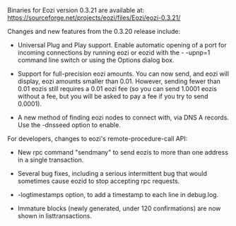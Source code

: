 Binaries for Eozi version 0.3.21 are available at:
  https://sourceforge.net/projects/eozi/files/Eozi/eozi-0.3.21/

Changes and new features from the 0.3.20 release include:

* Universal Plug and Play support.  Enable automatic opening of a port for incoming connections by running eozi or eozid with the - -upnp=1 command line switch or using the Options dialog box.

* Support for full-precision eozi amounts.  You can now send, and eozi will display, eozi amounts smaller than 0.01.  However, sending fewer than 0.01 eozis still requires a 0.01 eozi fee (so you can send 1.0001 eozis without a fee, but you will be asked to pay a fee if you try to send 0.0001).

* A new method of finding eozi nodes to connect with, via DNS A records. Use the -dnsseed option to enable.

For developers, changes to eozi's remote-procedure-call API:

* New rpc command "sendmany" to send eozis to more than one address in a single transaction.

* Several bug fixes, including a serious intermittent bug that would sometimes cause eozid to stop accepting rpc requests. 

* -logtimestamps option, to add a timestamp to each line in debug.log.

* Immature blocks (newly generated, under 120 confirmations) are now shown in listtransactions.
